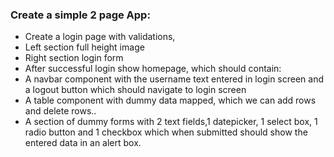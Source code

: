 <h3>Create a simple 2 page App:</h3>
<ul>
  <li>Create a login page with validations,</li> 
<li>Left section full height image</li> 
<li>Right section login form</li> 
<li>After successful login show homepage, which should contain:</li> 
<li>A navbar component  with the username text  entered in login screen and a logout button which should navigate to login screen</li> 
<li>A table component with dummy data mapped, which we can add rows and delete rows..</li> 
<li>A section of dummy forms with 2 text fields,1 datepicker,  1 select box, 1 radio button and 1 checkbox which when submitted should show the entered data in an alert box.</li> 
</ul>
